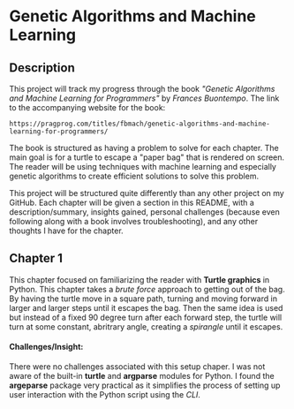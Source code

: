 # Genetic Algorithms and Machine Learning

## Description

This project will track my progress through the book _"Genetic Algorithms and Machine Learning for Programmers"_ by _Frances Buontempo_. The link to the accompanying website for the book:

    https://pragprog.com/titles/fbmach/genetic-algorithms-and-machine-learning-for-programmers/

The book is structured as having a problem to solve for each chapter. The main goal is for a turtle to escape a "paper bag" that is rendered on screen. The reader will be using techniques with machine learning and especially genetic algorithms to create efficient solutions to solve this problem.

This project will be structured quite differently than any other project on my GitHub. Each chapter will be given a section in this README, with a description/summary, insights gained, personal challenges (because even following along with a book involves troubleshooting), and any other thoughts I have for the chapter.

## Chapter 1

This chapter focused on familiarizing the reader with **Turtle graphics** in Python. This chapter takes a _brute force_ approach to getting out of the bag. By having the turtle move in a square path, turning and moving forward in larger and larger steps until it escapes the bag. Then the same idea is used but instead of a fixed 90 degree turn after each forward step, the turtle will turn at some constant, abritrary angle, creating a _spirangle_ until it escapes.

#### Challenges/Insight:

There were no challenges associated with this setup chaper. I was not aware of the built-in **turtle** and **argparse** modules for Python. I found the **argeparse** package very practical as it simplifies the process of setting up user interaction with the Python script using the _CLI_.
